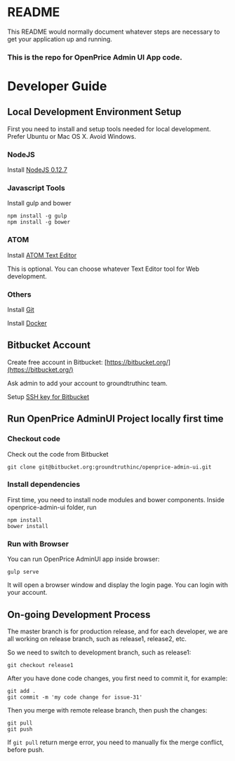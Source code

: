 # README #

This README would normally document whatever steps are necessary to get your application up and running.

### This is the repo for OpenPrice Admin UI App code. ###

Developer Guide
================

## Local Development Environment Setup ##
First you need to install and setup tools needed for local development. Prefer Ubuntu or Mac OS X. Avoid Windows.

### NodeJS ###

Install [NodeJS 0.12.7](https://nodejs.org/)

### Javascript Tools ###

Install gulp and bower
~~~
npm install -g gulp
npm install -g bower
~~~

### ATOM ###
Install [ATOM Text Editor](https://atom.io/)

This is optional. You can choose whatever Text Editor tool for Web development.

### Others ###

Install [Git](https://git-scm.com/book/en/v2/Getting-Started-Installing-Git)

Install [Docker](https://docs.docker.com/installation/)

## Bitbucket Account ##

Create free account in Bitbucket:
[https://bitbucket.org/](https://bitbucket.org/)

Ask admin to add your account to groundtruthinc team.

Setup [SSH key for Bitbucket](https://confluence.atlassian.com/display/BITBUCKET/How+to+install+a+public+key+on+your+Bitbucket+account)

## Run OpenPrice AdminUI Project locally first time ##

### Checkout code ###
Check out the code from Bitbucket 
```
git clone git@bitbucket.org:groundtruthinc/openprice-admin-ui.git
```

### Install dependencies ###

First time, you need to install node modules and bower components. Inside openprice-admin-ui folder, run
```
npm install
bower install
```

### Run with Browser ###
You can run OpenPrice AdminUI app inside browser:
```
gulp serve
```
It will open a browser window and display the login page. You can login with your account.

## On-going Development Process ##
The master branch is for production release, and for each developer, we are all working on 
release branch, such as release1, release2, etc.


So we need to switch to development branch, such as release1:

```
git checkout release1
```

After you have done code changes, you first need to commit it, for example:
```
git add .
git commit -m 'my code change for issue-31'
```

Then you merge with remote release branch, then push the changes:

```
git pull
git push
```

If `git pull` return merge error, you need to manually fix the merge conflict, before push.